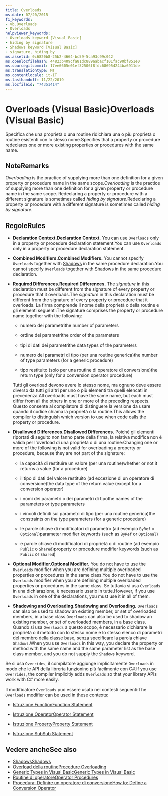 ```yaml
---
title: Overloads
ms.date: 07/20/2015
f1_keywords:
- vb.Overloads
- Overloads
helpviewer_keywords:
- Overloads keyword [Visual Basic]
- hiding by signature
- Shadows keyword [Visual Basic]
- signature, hiding by
ms.assetid: 0c6820b8-25b2-4664-bc59-5ca93c99c042
ms.openlocfilehash: 44823b409cfa81dc889aabacf101fac90bf851e0
ms.sourcegitcommit: 17ee6605e01ef32506f8fdc686954244ba6911de
ms.translationtype: MT
ms.contentlocale: it-IT
ms.lasthandoff: 11/22/2019
ms.locfileid: "74351414"
---
```

# <a name="overloads-visual-basic"></a><span data-ttu-id="a31ee-102">Overloads (Visual Basic)</span><span class="sxs-lookup"><span data-stu-id="a31ee-102">Overloads (Visual Basic)</span></span>

<span data-ttu-id="a31ee-103">Specifica che una proprietà o una routine ridichiara una o più proprietà o routine esistenti con lo stesso nome.</span><span class="sxs-lookup"><span data-stu-id="a31ee-103">Specifies that a property or procedure redeclares one or more existing properties or procedures with the same name.</span></span>

## <a name="remarks"></a><span data-ttu-id="a31ee-104">Note</span><span class="sxs-lookup"><span data-stu-id="a31ee-104">Remarks</span></span>

<span data-ttu-id="a31ee-105">*Overloading* is the practice of supplying more than one definition for a given property or procedure name in the same scope.</span><span class="sxs-lookup"><span data-stu-id="a31ee-105">*Overloading* is the practice of supplying more than one definition for a given property or procedure name in the same scope.</span></span> <span data-ttu-id="a31ee-106">Redeclaring a property or procedure with a different signature is sometimes called *hiding by signature*.</span><span class="sxs-lookup"><span data-stu-id="a31ee-106">Redeclaring a property or procedure with a different signature is sometimes called *hiding by signature*.</span></span>

## <a name="rules"></a><span data-ttu-id="a31ee-107">Regole</span><span class="sxs-lookup"><span data-stu-id="a31ee-107">Rules</span></span>

- <span data-ttu-id="a31ee-108">**Declaration Context.**</span><span class="sxs-lookup"><span data-stu-id="a31ee-108">**Declaration Context.**</span></span> <span data-ttu-id="a31ee-109">You can use `Overloads` only in a property or procedure declaration statement.</span><span class="sxs-lookup"><span data-stu-id="a31ee-109">You can use `Overloads` only in a property or procedure declaration statement.</span></span>

- <span data-ttu-id="a31ee-110">**Combined Modifiers.**</span><span class="sxs-lookup"><span data-stu-id="a31ee-110">**Combined Modifiers.**</span></span> <span data-ttu-id="a31ee-111">You cannot specify `Overloads` together with [Shadows](../../../visual-basic/language-reference/modifiers/shadows.md) in the same procedure declaration.</span><span class="sxs-lookup"><span data-stu-id="a31ee-111">You cannot specify `Overloads` together with [Shadows](../../../visual-basic/language-reference/modifiers/shadows.md) in the same procedure declaration.</span></span>

- <span data-ttu-id="a31ee-112">**Required Differences.**</span><span class="sxs-lookup"><span data-stu-id="a31ee-112">**Required Differences.**</span></span> <span data-ttu-id="a31ee-113">The *signature* in this declaration must be different from the signature of every property or procedure that it overloads.</span><span class="sxs-lookup"><span data-stu-id="a31ee-113">The *signature* in this declaration must be different from the signature of every property or procedure that it overloads.</span></span> <span data-ttu-id="a31ee-114">La firma comprende il nome della proprietà o della routine e gli elementi seguenti:</span><span class="sxs-lookup"><span data-stu-id="a31ee-114">The signature comprises the property or procedure name together with the following:</span></span>

  - <span data-ttu-id="a31ee-115">numero dei parametri</span><span class="sxs-lookup"><span data-stu-id="a31ee-115">the number of parameters</span></span>

  - <span data-ttu-id="a31ee-116">ordine dei parametri</span><span class="sxs-lookup"><span data-stu-id="a31ee-116">the order of the parameters</span></span>

  - <span data-ttu-id="a31ee-117">tipi di dati dei parametri</span><span class="sxs-lookup"><span data-stu-id="a31ee-117">the data types of the parameters</span></span>

  - <span data-ttu-id="a31ee-118">numero dei parametri di tipo (per una routine generica)</span><span class="sxs-lookup"><span data-stu-id="a31ee-118">the number of type parameters (for a generic procedure)</span></span>

  - <span data-ttu-id="a31ee-119">tipo restituito (solo per una routine di operatore di conversione)</span><span class="sxs-lookup"><span data-stu-id="a31ee-119">the return type (only for a conversion operator procedure)</span></span>

  <span data-ttu-id="a31ee-120">Tutti gli overload devono avere lo stesso nome, ma ognuno deve essere diverso da tutti gli altri per uno o più elementi tra quelli elencati in precedenza.</span><span class="sxs-lookup"><span data-stu-id="a31ee-120">All overloads must have the same name, but each must differ from all the others in one or more of the preceding respects.</span></span> <span data-ttu-id="a31ee-121">Questo consente al compilatore di distinguere la versione da usare quando il codice chiama la proprietà o la routine.</span><span class="sxs-lookup"><span data-stu-id="a31ee-121">This allows the compiler to distinguish which version to use when code calls the property or procedure.</span></span>

- <span data-ttu-id="a31ee-122">**Disallowed Differences.**</span><span class="sxs-lookup"><span data-stu-id="a31ee-122">**Disallowed Differences.**</span></span> <span data-ttu-id="a31ee-123">Poiché gli elementi riportati di seguito non fanno parte della firma, la relativa modifica non è valida per l'overload di una proprietà o di una routine:</span><span class="sxs-lookup"><span data-stu-id="a31ee-123">Changing one or more of the following is not valid for overloading a property or procedure, because they are not part of the signature:</span></span>

  - <span data-ttu-id="a31ee-124">la capacità di restituire un valore (per una routine)</span><span class="sxs-lookup"><span data-stu-id="a31ee-124">whether or not it returns a value (for a procedure)</span></span>

  - <span data-ttu-id="a31ee-125">il tipo di dati del valore restituito (ad eccezione di un operatore di conversione)</span><span class="sxs-lookup"><span data-stu-id="a31ee-125">the data type of the return value (except for a conversion operator)</span></span>

  - <span data-ttu-id="a31ee-126">i nomi dei parametri o dei parametri di tipo</span><span class="sxs-lookup"><span data-stu-id="a31ee-126">the names of the parameters or type parameters</span></span>

  - <span data-ttu-id="a31ee-127">i vincoli definiti sui parametri di tipo (per una routine generica)</span><span class="sxs-lookup"><span data-stu-id="a31ee-127">the constraints on the type parameters (for a generic procedure)</span></span>

  - <span data-ttu-id="a31ee-128">le parole chiave di modificatori di parametro (ad esempio `ByRef` o `Optional`)</span><span class="sxs-lookup"><span data-stu-id="a31ee-128">parameter modifier keywords (such as `ByRef` or `Optional`)</span></span>

  - <span data-ttu-id="a31ee-129">e parole chiave di modificatori di proprietà o di routine (ad esempio `Public` o `Shared`)</span><span class="sxs-lookup"><span data-stu-id="a31ee-129">property or procedure modifier keywords (such as `Public` or `Shared`)</span></span>

- <span data-ttu-id="a31ee-130">**Optional Modifier.**</span><span class="sxs-lookup"><span data-stu-id="a31ee-130">**Optional Modifier.**</span></span> <span data-ttu-id="a31ee-131">You do not have to use the `Overloads` modifier when you are defining multiple overloaded properties or procedures in the same class.</span><span class="sxs-lookup"><span data-stu-id="a31ee-131">You do not have to use the `Overloads` modifier when you are defining multiple overloaded properties or procedures in the same class.</span></span> <span data-ttu-id="a31ee-132">Se tuttavia si usa `Overloads` in una dichiarazione, è necessario usarlo in tutte.</span><span class="sxs-lookup"><span data-stu-id="a31ee-132">However, if you use `Overloads` in one of the declarations, you must use it in all of them.</span></span>

- <span data-ttu-id="a31ee-133">**Shadowing and Overloading.**</span><span class="sxs-lookup"><span data-stu-id="a31ee-133">**Shadowing and Overloading.**</span></span> <span data-ttu-id="a31ee-134">`Overloads` can also be used to shadow an existing member, or set of overloaded members, in a base class.</span><span class="sxs-lookup"><span data-stu-id="a31ee-134">`Overloads` can also be used to shadow an existing member, or set of overloaded members, in a base class.</span></span> <span data-ttu-id="a31ee-135">Quando si usa `Overloads` a questo scopo, è necessario dichiarare la proprietà o il metodo con lo stesso nome e lo stesso elenco di parametri del membro della classe base, senza specificare la parola chiave `Shadows`.</span><span class="sxs-lookup"><span data-stu-id="a31ee-135">When you use `Overloads` in this way, you declare the property or method with the same name and the same parameter list as the base class member, and you do not supply the `Shadows` keyword.</span></span>

<span data-ttu-id="a31ee-136">Se si usa `Overrides`, il compilatore aggiunge implicitamente `Overloads` in modo che le API della libreria funzionino più facilmente con C#.</span><span class="sxs-lookup"><span data-stu-id="a31ee-136">If you use `Overrides`, the compiler implicitly adds `Overloads` so that your library APIs work with C# more easily.</span></span>

<span data-ttu-id="a31ee-137">Il modificatore `Overloads` può essere usato nei contesti seguenti:</span><span class="sxs-lookup"><span data-stu-id="a31ee-137">The `Overloads` modifier can be used in these contexts:</span></span>

- [<span data-ttu-id="a31ee-138">Istruzione Function</span><span class="sxs-lookup"><span data-stu-id="a31ee-138">Function Statement</span></span>](../../../visual-basic/language-reference/statements/function-statement.md)

- [<span data-ttu-id="a31ee-139">Istruzione Operator</span><span class="sxs-lookup"><span data-stu-id="a31ee-139">Operator Statement</span></span>](../../../visual-basic/language-reference/statements/operator-statement.md)

- [<span data-ttu-id="a31ee-140">Istruzione Property</span><span class="sxs-lookup"><span data-stu-id="a31ee-140">Property Statement</span></span>](../../../visual-basic/language-reference/statements/property-statement.md)

- [<span data-ttu-id="a31ee-141">Istruzione Sub</span><span class="sxs-lookup"><span data-stu-id="a31ee-141">Sub Statement</span></span>](../../../visual-basic/language-reference/statements/sub-statement.md)

## <a name="see-also"></a><span data-ttu-id="a31ee-142">Vedere anche</span><span class="sxs-lookup"><span data-stu-id="a31ee-142">See also</span></span>

- [<span data-ttu-id="a31ee-143">Shadows</span><span class="sxs-lookup"><span data-stu-id="a31ee-143">Shadows</span></span>](../../../visual-basic/language-reference/modifiers/shadows.md)
- [<span data-ttu-id="a31ee-144">Overload della routine</span><span class="sxs-lookup"><span data-stu-id="a31ee-144">Procedure Overloading</span></span>](../../../visual-basic/programming-guide/language-features/procedures/procedure-overloading.md)
- [<span data-ttu-id="a31ee-145">Generic Types in Visual Basic</span><span class="sxs-lookup"><span data-stu-id="a31ee-145">Generic Types in Visual Basic</span></span>](../../../visual-basic/programming-guide/language-features/data-types/generic-types.md)
- [<span data-ttu-id="a31ee-146">Routine di operatore</span><span class="sxs-lookup"><span data-stu-id="a31ee-146">Operator Procedures</span></span>](../../../visual-basic/programming-guide/language-features/procedures/operator-procedures.md)
- [<span data-ttu-id="a31ee-147">Procedura: Definire un operatore di conversione</span><span class="sxs-lookup"><span data-stu-id="a31ee-147">How to: Define a Conversion Operator</span></span>](../../../visual-basic/programming-guide/language-features/procedures/how-to-define-a-conversion-operator.md)
